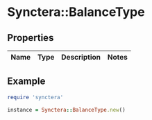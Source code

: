 # Synctera::BalanceType

## Properties

| Name | Type | Description | Notes |
| ---- | ---- | ----------- | ----- |

## Example

```ruby
require 'synctera'

instance = Synctera::BalanceType.new()
```

